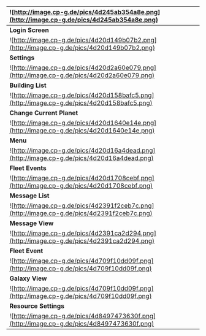 | ![http://image.cp-g.de/pics/4d245ab354a8e.png](http://image.cp-g.de/pics/4d245ab354a8e.png) |
|:--------------------------------------------------------------------------------------------|
| **Login Screen**                                                                            |
| ![http://image.cp-g.de/pics/4d20d149b07b2.png](http://image.cp-g.de/pics/4d20d149b07b2.png) |
| **Settings**                                                                                |
|  ![http://image.cp-g.de/pics/4d20d2a60e079.png](http://image.cp-g.de/pics/4d20d2a60e079.png) |
| **Building List**                                                                           |
| ![http://image.cp-g.de/pics/4d20d158bafc5.png](http://image.cp-g.de/pics/4d20d158bafc5.png) |
| **Change Current Planet**                                                                   |
|  ![http://image.cp-g.de/pics/4d20d1640e14e.png](http://image.cp-g.de/pics/4d20d1640e14e.png) |
| **Menu**                                                                                    |
| ![http://image.cp-g.de/pics/4d20d16a4dead.png](http://image.cp-g.de/pics/4d20d16a4dead.png) |
| **Fleet Events**                                                                            |
| ![http://image.cp-g.de/pics/4d20d1708cebf.png](http://image.cp-g.de/pics/4d20d1708cebf.png) |
| **Message List**                                                                            |
| ![http://image.cp-g.de/pics/4d2391f2ceb7c.png](http://image.cp-g.de/pics/4d2391f2ceb7c.png) |
| **Message View**                                                                            |
| ![http://image.cp-g.de/pics/4d2391ca2d294.png](http://image.cp-g.de/pics/4d2391ca2d294.png) |
| **Fleet Event**                                                                             |
| ![http://image.cp-g.de/pics/4d709f10dd09f.png](http://image.cp-g.de/pics/4d709f10dd09f.png) |
| **Galaxy View**                                                                             |
| ![http://image.cp-g.de/pics/4d709f10dd09f.png](http://image.cp-g.de/pics/4d709f10dd09f.png) |
| **Resource Settings**                                                                       |
| ![http://image.cp-g.de/pics/4d8497473630f.png](http://image.cp-g.de/pics/4d8497473630f.png) |